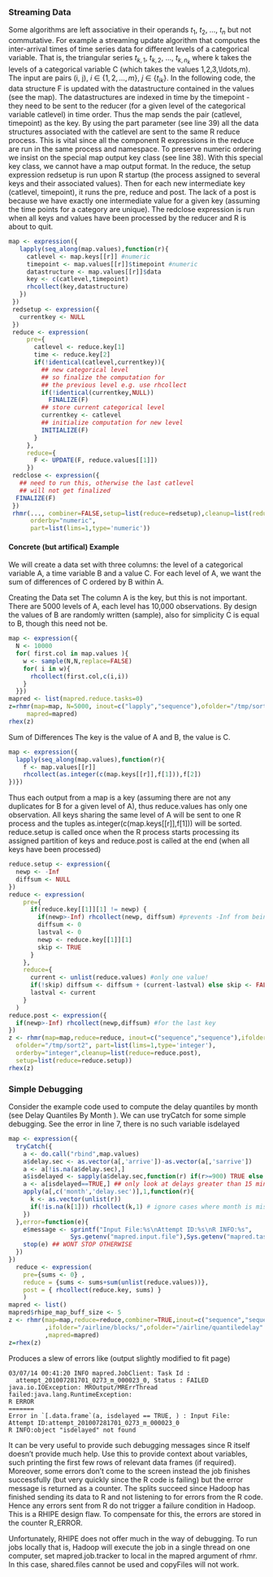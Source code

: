 ### Streaming Data ###

Some algorithms are left associative in their operands $t_1$, $t_2$, $\ldots$, $t_n$ but not 
commutative. For example a streaming update algorithm that computes the inter-arrival times 
of time series data for different levels of a categorical variable. That is, the triangular 
series $t_{k,1}$, $t_{k,2}$, $\ldots$, $t_{k,n_k}$ where k takes the levels of a categorical 
variable C (which takes the values 1,2,3,\ldots,m). The input are pairs (i, j), $i$ $\in$ 
$\{1, 2, \ldots, m\}$, $j$ $\in$ $\{t_{ik}\}$. In the following code, the data structure F 
is updated with the datastructure contained in the values (see the map). The datastructures
are indexed in time by the timepoint - they need to be sent to the reducer (for a given level
of the categorical variable catlevel) in time order. Thus the map sends the pair (catlevel, 
timepoint) as the key. By using the part parameter (see line 39) all the data structures 
associated with the catlevel are sent to the same R reduce process. This is vital since all the 
component R expressions in the reduce are run in the same process and namespace. To preserve numeric
ordering we insist on the special map output key class (see line 38). With this special key class,
we cannot have a map output format. In the reduce, the setup expression redsetup is run upon R 
startup (the process assigned to several keys and their associated values). Then for each new 
intermediate key (catlevel, timepoint), it runs the pre, reduce and post. The lack of a post is 
because we have exactly one intermediate value for a given key (assuming the time points for a 
category are unique). The redclose expression is run when all keys and values have been processed by
the reducer and R is about to quit.


```r
map <- expression({
   lapply(seq_along(map.values),function(r){
     catlevel <- map.keys[[r]] #numeric
     timepoint <- map.values[[r]]$timepoint #numeric
     datastructure <- map.values[[r]]$data
     key <- c(catlevel,timepoint)
     rhcollect(key,datastructure)
   })
 })
 redsetup <- expression({
   currentkey <- NULL
 })
 reduce <- expression(
     pre={
       catlevel <- reduce.key[1]
       time <- reduce.key[2]
       if(!identical(catlevel,currentkey)){
         ## new categorical level
         ## so finalize the computation for
         ## the previous level e.g. use rhcollect
         if(!identical(currentkey,NULL))
           FINALIZE(F)
         ## store current categorical level
         currentkey <- catlevel
         ## initialize computation for new level
         INITIALIZE(F)
       }
     },
     reduce={
       F <- UPDATE(F, reduce.values[[1]])
     })
 redclose <- expression({
   ## need to run this, otherwise the last catlevel
   ## will not get finalized
  FINALIZE(F)
 })
 rhmr(..., combiner=FALSE,setup=list(reduce=redsetup),cleanup=list(reduce=redclose),
      orderby="numeric",
      part=list(lims=1,type='numeric'))
```


#### Concrete (but artifical) Example ####

We will create a data set with three columns: the level of a categorical variable A, a time variable B and a value C. For each level of A, we want the sum of differences of C ordered by B within A.

Creating the Data set The column A is the key, but this is not important. There are 5000 levels of A, each level has 10,000 observations. By design the values of B are randomly written (sample), also for simplicity C is equal to B, though this need not be.


```r
map <- expression({
  N <- 10000
  for( first.col in map.values ){
    w <- sample(N,N,replace=FALSE)
    for( i in w){
      rhcollect(first.col,c(i,i))
    }
  }})
mapred <- list(mapred.reduce.tasks=0)
z=rhmr(map=map, N=5000, inout=c("lapply","sequence"),ofolder="/tmp/sort",
     mapred=mapred)
rhex(z)
```


Sum of Differences The key is the value of A and B, the value is C.


```r
map <- expression({
  lapply(seq_along(map.values),function(r){
    f <- map.values[[r]]
    rhcollect(as.integer(c(map.keys[[r]],f[1])),f[2])
})})
```


Thus each output from a map is a key (assuming there are not any duplicates for B for a given level of A), thus reduce.values has only one observation. All keys sharing the same level of A will be sent to one R process and the tuples as.integer(c(map.keys[[r]],f[1])) will be sorted. reduce.setup is called once when the R process starts processing its assigned partition of keys and reduce.post is called at the end (when all keys have been processed)


```r
reduce.setup <- expression({
  newp <- -Inf
  diffsum <- NULL
})
reduce <- expression(
    pre={
      if(reduce.key[[1]][1] != newp) {
        if(newp>-Inf) rhcollect(newp, diffsum) #prevents -Inf from being collected
        diffsum <- 0
        lastval <- 0
        newp <- reduce.key[[1]][1]
        skip <- TRUE
      }
    },
    reduce={
      current <- unlist(reduce.values) #only one value!
      if(!skip) diffsum <- diffsum + (current-lastval) else skip <- FALSE
      lastval <- current
    }
  )
reduce.post <- expression({
  if(newp>-Inf) rhcollect(newp,diffsum) #for the last key
})
z <- rhmr(map=map,reduce=reduce, inout=c("sequence","sequence"),ifolder="/tmp/sort",
  ofolder="/tmp/sort2", part=list(lims=1,type='integer'),
  orderby="integer",cleanup=list(reduce=reduce.post),
  setup=list(reduce=reduce.setup))
rhex(z)
```


### Simple Debugging ###

Consider the example code used to compute the delay quantiles by month (see Delay Quantiles By Month ). We can use tryCatch for some simple debugging. See the error in line 7, there is no such variable isdelayed


```r
map <- expression({
  tryCatch({
    a <- do.call("rbind",map.values)
    a$delay.sec <- as.vector(a[,'arrive'])-as.vector(a[,'sarrive'])
    a <- a[!is.na(a$delay.sec),]
    a$isdelayed <- sapply(a$delay.sec,function(r) if(r>=900) TRUE else FALSE)
    a <- a[isdelayed==TRUE,] ## only look at delays greater than 15 minutes
    apply(a[,c('month','delay.sec')],1,function(r){
      k <- as.vector(unlist(r))
      if(!is.na(k[1])) rhcollect(k,1) # ignore cases where month is missing
    })
  },error=function(e){
    e$message <- sprintf("Input File:%s\nAttempt ID:%s\nR INFO:%s",
                 Sys.getenv("mapred.input.file"),Sys.getenv("mapred.task.id"),e$message)
    stop(e) ## WONT STOP OTHERWISE
  })
})
  reduce <- expression(
    pre={sums <- 0} ,
    reduce = {sums <- sums+sum(unlist(reduce.values))},
    post = { rhcollect(reduce.key, sums) }
    )
mapred <- list()
mapred$rhipe_map_buff_size <- 5
z <- rhmr(map=map,reduce=reduce,combiner=TRUE,inout=c("sequence","sequence")
          ,ifolder="/airline/blocks/",ofolder="/airline/quantiledelay"
          ,mapred=mapred)
z=rhex(z)
```


Produces a slew of errors like (output slightly modified to fit page)

```
03/07/14 00:41:20 INFO mapred.JobClient: Task Id :
  attempt_201007281701_0273_m_000023_0, Status : FAILED
java.io.IOException: MROutput/MRErrThread failed:java.lang.RuntimeException:
R ERROR
=======
Error in `[.data.frame`(a, isdelayed == TRUE, ) : Input File:
Attempt ID:attempt_201007281701_0273_m_000023_0
R INFO:object "isdelayed" not found
```

It can be very useful to provide such debugging messages since R itself doesn’t provide much help. Use this to provide context about variables, such printing the first few rows of relevant data frames (if required). Moreover, some errors don’t come to the screen instead the job finishes successfully (but very quickly since the R code is failing) but the error message is returned as a counter. The splits succeed since Hadoop has finished sending its data to R and not listening to for errors from the R code. Hence any errors sent from R do not trigger a failure condition in Hadoop. This is a RHIPE design flaw. To compensate for this, the errors are stored in the counter R_ERROR.

Unfortunately, RHIPE does not offer much in the way of debugging. To run jobs locally that is, Hadoop will execute the job in a single thread on one computer, set mapred.job.tracker to local in the mapred argument of rhmr. In this case, shared.files cannot be used and copyFiles will not work.

